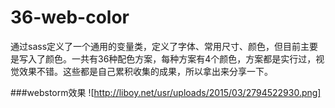 # 36-web-color
通过sass定义了一个通用的变量类，定义了字体、常用尺寸、颜色，但目前主要是写入了颜色。一共有36种配色方案，每种方案有4个颜色，方案都是实行过，视觉效果不错。这些都是自己累积收集的成果，所以拿出来分享一下。

###webstorm效果
![http://liboy.net/usr/uploads/2015/03/2794522930.png]

